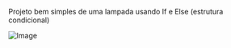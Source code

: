 Projeto bem simples de uma lampada usando If e Else (estrutura condicional)

![Image](https://github.com/user-attachments/assets/c0e2f5ad-8889-458b-89a9-a107287b6b28)
